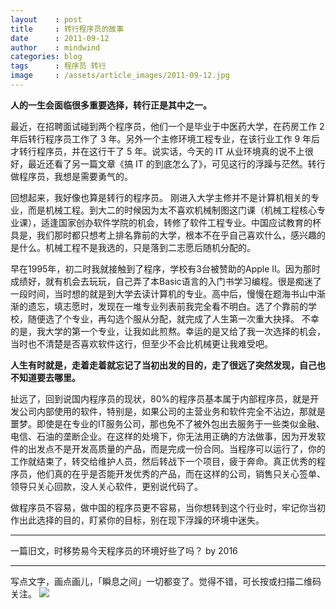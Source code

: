 ```yaml
---
layout    : post
title     : 转行程序员的故事
date      : 2011-09-12
author    : mindwind
categories: blog
tags      : 程序员 转行
image     : /assets/article_images/2011-09-12.jpg
---
```



__人的一生会面临很多重要选择，转行正是其中之一。__


最近，在招聘面试碰到两个程序员，他们一个是毕业于中医药大学，在药房工作 2 年后转行程序员工作了 3 年。另外一个主修环境工程专业，在该行业工作 9 年后才转行程序员，并在这行干了 5 年。说实话，今天的 IT 从业环境真的说不上很好，最近还看了另一篇文章《搞 IT 的到底怎么了》，可见这行的浮躁与茫然。转行做程序员，我想是需要勇气的。

回想起来，我好像也算是转行的程序员。 刚进入大学主修并不是计算机相关的专业，而是机械工程。到大二的时候因为太不喜欢机械制图这门课（机械工程核心专业课），适逢国家创办软件学院的机会，转修了软件工程专业。中国应试教育的杯具是，我们那时都只想考上排名靠前的大学，根本不在乎自己喜欢什么，感兴趣的是什么。机械工程不是我选的，只是落到二志愿后随机分配的。

早在1995年，初二时我就接触到了程序，学校有3台被赞助的Apple II。因为那时成绩好，就有机会去玩玩，自己弄了本Basic语言的入门书学习编程。很是痴迷了一段时间，当时想的就是到大学去读计算机的专业。高中后，慢慢在题海书山中渐渐的遗忘，填志愿时，发现在一堆专业列表前我完全看不明白。选了个靠前的学校，随便选了个专业，再勾选个服从分配，就完成了人生第一次重大抉择。 不幸的是，我大学的第一个专业，让我如此煎熬。幸运的是又给了我一次选择的机会，当时也不清楚是否喜欢软件这行，但至少不会比机械更让我难受吧。

__人生有时就是，走着走着就忘记了当初出发的目的，走了很远了突然发现，自己也不知道要去哪里。__

扯远了，回到说国内程序员的现状，80%的程序员基本属于内部程序员，就是开发公司内部使用的软件，特别是，如果公司的主营业务和软件完全不沾边，那就是噩梦。即使是在专业的IT服务公司，那也免不了被外包出去服务于一些类似金融、电信、石油的垄断企业。在这样的处境下，你无法用正确的方法做事，因为开发软件的出发点不是开发高质量的产品，而是完成一份合同。当程序可以运行了，你的工作就结束了，转交给维护人员，然后转战下一个项目，疲于奔命。真正优秀的程序员，他们真的在乎是否能开发优秀的产品，而在这样的公司，销售只关心签单、领导只关心回款，没人关心软件，更别说代码了。

做程序员不容易，做中国的程序员更不容易，当你想转到这个行业时，牢记你当初作出此选择的目的，盯紧你的目标，别在现下浮躁的环境中迷失。


---

一篇旧文，时移势易今天程序员的环境好些了吗？ by 2016

---

写点文字，画点画儿，「瞬息之间」一切都变了。觉得不错，可长按或扫描二维码关注。
![](/assets/images/qrcode_wechat_avatar.jpg)
